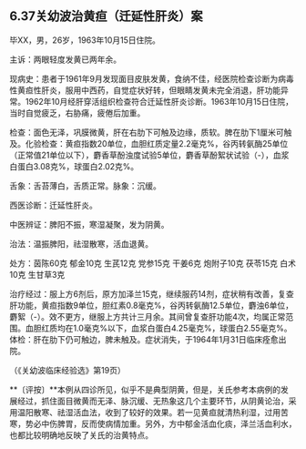 ## 6.37关幼波治黄疸（迁延性肝炎）案

毕XX，男，26岁，1963年10月15日住院。

主诉：两眼轻度发黄已两年余。

现病史：患者于1961年9月发现面目皮肤发黄，食纳不佳，经医院检查诊断为病毒性黄疸性肝炎，服用中西药，自觉症状好转，但眼睛发黄未完全消退，肝功能异常。1962年10月经肝穿活组织检查符合迁延性肝炎诊断。1963年10月15日住院，当时自觉疲乏，右胁痛，疲倦后加重。

检查：面色无泽，巩膜微黄，肝在右肋下可触及边缘，质软。脾在肋下1厘米可触及。化验检查：黄疸指数20单位，血胆红质定量2.2毫克%，谷丙转氨酶25单位（正常值21单位以下），麝香草酚浊度试验5单位，麝香草酚絮状试验（-），血浆白蛋白3.08克%，球蛋白2.02克%。

舌象：舌苔薄白，舌质正常。脉象：沉缓。

西医诊断：迁延性肝炎。

中医辨证：脾阳不振，寒湿凝聚，发为阴黄。

治法：温振脾阳，祛湿散寒，活血退黄。

处方：茵陈60克 郁金10克 生芪12克 党参15克 干姜6克 炮附子10克 茯苓15克 白术10克 生甘草3克

治疗经过：服上方6剂后，原方加泽兰15克，继续服药14剂，症状稍有改善，复查肝功能，黄疸指数9单位，胆红素0.8毫克%，谷丙转氨酶12.5单位，麝浊6单位，麝絮（-）。效不更方，继服上方共计三月余。其间曾复查肝功能4次，均属正常范围。血胆红质均在1.0毫克%以下，血浆白蛋白4.25毫克%，球蛋白2.55毫克%。体检：肝在肋下仍可触边，脾未触及。症状消失，于1964年1月31日临床痊愈出院。

（《关幼波临床经验选》第19页）

**〔评按〕**本例从四诊所见，似乎不是典型阴黄，但是，关氏参考本病例的发展经过，抓住面目微黄而无泽、脉沉缓、无热象这几个主要环节，从阴黄论治，采用温阳散寒、祛湿活血法，收到了较好的效果。若一见黄疸就清热利湿，过用苦寒，势必中伤脾胃，反而使病情加重。另外，方中郁金活血化痰，泽兰活血利水，也都比较明确地反映了关氏的治黄特点。
